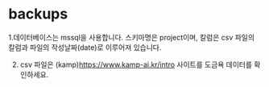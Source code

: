 # backups
1.데이터베이스는 mssql을 사용합니다.
스키마명은 project이며, 칼럼은 csv 파일의 칼럼과 파일의 작성날짜(date)로 이루어져 있습니다.

2. csv 파일은 (kamp)<https://www.kamp-ai.kr/intro> 사이트를 도금욕 데이터를 확인하세요.
